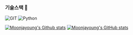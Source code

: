### 기술스택 👋

![GIT](https://img.shields.io/badge/-Git-F05032?style=for-the-badge&logo=git&logoColor=ffffff)
![Python](https://img.shields.io/badge/-Python-3776AB?style=for-the-badge&logo=python&logoColor=ffffff)

[![Moonjayoung's Github stats](https://github-readme-stats.vercel.app/api?username=moonjayoung&show_icons=true&include_all_commits=true&disable_animations=true&theme=vue)](https://github.com/anuraghazra/github-readme-stats)
[![Moonjayoung's GitHub stats](https://github-readme-stats.vercel.app/api?username=moonjayoung)](https://github.com/anuraghazra/github-readme-stats)



<!--
**moonjayoung/moonjayoung** is a ✨ _special_ ✨ repository because its `README.md` (this file) appears on your GitHub profile.

Here are some ideas to get you started:

- 🔭 I’m currently working on ...
- 🌱 I’m currently learning ...
- 👯 I’m looking to collaborate on ...
- 🤔 I’m looking for help with ...
- 💬 Ask me about ...
- 📫 How to reach me: ...
- 😄 Pronouns: ...
- ⚡ Fun fact: ...
-->
